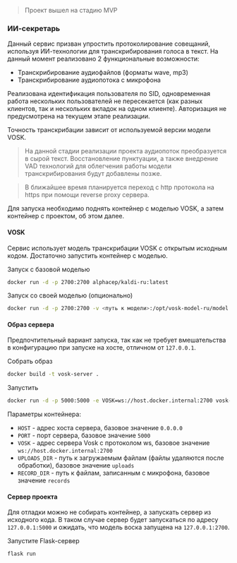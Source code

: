 >Проект вышел на стадию MVP

### ИИ-секретарь

Данный сервис призван упростить протоколирование совещаний, используя ИИ-технологии для транскрибирования голоса в текст. На данный момент реализовано 2 функциональные возможности:

- Транскрибирование аудиофайлов (форматы wave, mp3)
- Транскрибирование аудиопотока с микрофона

Реализована идентификация пользователя по SID, одновременная работа нескольких пользователей не пересекается (как разных клиентов, так и нескольких вкладок на одном клиенте). Авторизация не предусмотрена на текущем этапе реализации.

Точность транскрибации зависит от используемой версии модели VOSK. 

> На данной стадии реализации проекта аудиопоток преобразуется в сырой текст. Восстановление пунктуации, а также внедрение VAD технологий для облегчения работы модели транскрибирования будут добавлены позже. 

> В ближайшее время планируется переход с http протокола на https при помощи reverse proxy сервера.

Для запуска необходимо поднять контейнер с моделью VOSK, а затем контейнер с проектом, об этом далее.

#### VOSK

Сервис использует модель транскрибации VOSK с открытым исходным кодом. Достаточно запустить контейнер с моделью.

Запуск с базовой моделью

```bash
docker run -d -p 2700:2700 alphacep/kaldi-ru:latest
```

Запуск со своей моделью (опционально)

```bash
docker run -d -p 2700:2700 -v <путь к модели>:/opt/vosk-model-ru/model alphacep/kaldi-ru:latest
```

#### Образ сервера

Предпочтительный вариант запуска, так как не требует вмешательства в конфигурацию при запуске на хосте, отличном от `127.0.0.1`. 

Собрать образ

```bash
docker build -t vosk-server .
```

Запустить

```bash
docker run -d -p 5000:5000 -e VOSK=ws://host.docker.internal:2700 vosk-server
```

Параметры контейнера:

- `HOST` - адрес хоста сервера, базовое значение `0.0.0.0`
- `PORT` - порт сервера, базовое значение `5000`
- `VOSK` - адрес сервера Vosk с протоколом ws, базовое значение `ws://host.docker.internal:2700`
- `UPLOADS_DIR` - путь к загружаемым файлам (файлы удаляются после обработки), базовое значение `uploads`
- `RECORD_DIR` - путь к файлам, записанным с микрофона, базовое значение `records`

#### Сервер проекта

Для отладки можно не собирать контейнер, а запускать сервер из исходного кода. В таком случае сервер будет запускаться по адресу `127.0.0.1:5000` и ожидать, что модель воска запущена на `127.0.0.1:2700`.

Запустите Flask-сервер

```bash
flask run
```